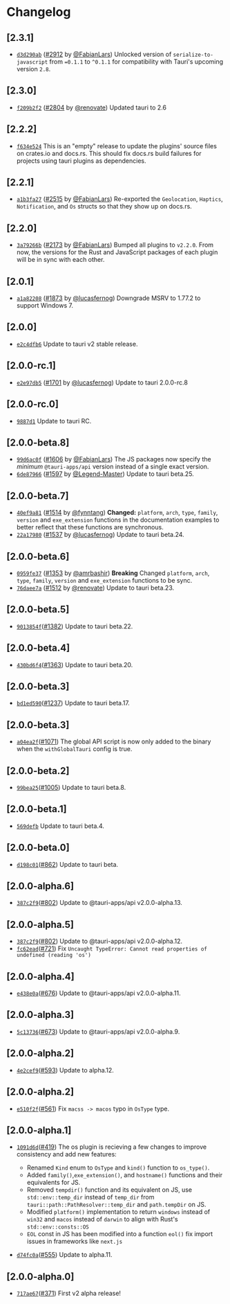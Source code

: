# Changelog

## \[2.3.1]

- [`d3d290ab`](https://github.com/tauri-apps/plugins-workspace/commit/d3d290ab8a8913981a98e2eb7f2c5d4aba3bc36c) ([#2912](https://github.com/tauri-apps/plugins-workspace/pull/2912) by [@FabianLars](https://github.com/tauri-apps/plugins-workspace/../../FabianLars)) Unlocked version of `serialize-to-javascript` from `=0.1.1` to `^0.1.1` for compatibility with Tauri's upcoming version `2.8`.

## \[2.3.0]

- [`f209b2f2`](https://github.com/tauri-apps/plugins-workspace/commit/f209b2f23cb29133c97ad5961fb46ef794dbe063) ([#2804](https://github.com/tauri-apps/plugins-workspace/pull/2804) by [@renovate](https://github.com/tauri-apps/plugins-workspace/../../renovate)) Updated tauri to 2.6

## \[2.2.2]

- [`f634e524`](https://github.com/tauri-apps/plugins-workspace/commit/f634e5248ebe428f8305a59f74c13fc15147fb8e) This is an "empty" release to update the plugins' source files on crates.io and docs.rs. This should fix docs.rs build failures for projects using tauri plugins as dependencies.

## \[2.2.1]

- [`a1b3fa27`](https://github.com/tauri-apps/plugins-workspace/commit/a1b3fa27f11022c9b6622b4fab12d93239eb05de) ([#2515](https://github.com/tauri-apps/plugins-workspace/pull/2515) by [@FabianLars](https://github.com/tauri-apps/plugins-workspace/../../FabianLars)) Re-exported the `Geolocation`, `Haptics`, `Notification`, and `Os` structs so that they show up on docs.rs.

## \[2.2.0]

- [`3a79266b`](https://github.com/tauri-apps/plugins-workspace/commit/3a79266b8cf96a55b1ae6339d725567d45a44b1d) ([#2173](https://github.com/tauri-apps/plugins-workspace/pull/2173) by [@FabianLars](https://github.com/tauri-apps/plugins-workspace/../../FabianLars)) Bumped all plugins to `v2.2.0`. From now, the versions for the Rust and JavaScript packages of each plugin will be in sync with each other.

## \[2.0.1]

- [`a1a82208`](https://github.com/tauri-apps/plugins-workspace/commit/a1a82208ed4ab87f83310be0dc95428aec9ab241) ([#1873](https://github.com/tauri-apps/plugins-workspace/pull/1873) by [@lucasfernog](https://github.com/tauri-apps/plugins-workspace/../../lucasfernog)) Downgrade MSRV to 1.77.2 to support Windows 7.

## \[2.0.0]

- [`e2c4dfb6`](https://github.com/tauri-apps/plugins-workspace/commit/e2c4dfb6af43e5dd8d9ceba232c315f5febd55c1) Update to tauri v2 stable release.

## \[2.0.0-rc.1]

- [`e2e97db5`](https://github.com/tauri-apps/plugins-workspace/commit/e2e97db51983267f5be84d4f6f0278d58834d1f5) ([#1701](https://github.com/tauri-apps/plugins-workspace/pull/1701) by [@lucasfernog](https://github.com/tauri-apps/plugins-workspace/../../lucasfernog)) Update to tauri 2.0.0-rc.8

## \[2.0.0-rc.0]

- [`9887d1`](https://github.com/tauri-apps/plugins-workspace/commit/9887d14bd0e971c4c0f5c1188fc4005d3fc2e29e) Update to tauri RC.

## \[2.0.0-beta.8]

- [`99d6ac0f`](https://github.com/tauri-apps/plugins-workspace/commit/99d6ac0f9506a6a4a1aa59c728157190a7441af6) ([#1606](https://github.com/tauri-apps/plugins-workspace/pull/1606) by [@FabianLars](https://github.com/tauri-apps/plugins-workspace/../../FabianLars)) The JS packages now specify the *minimum* `@tauri-apps/api` version instead of a single exact version.
- [`6de87966`](https://github.com/tauri-apps/plugins-workspace/commit/6de87966ecc00ad9d91c25be452f1f46bd2b7e1f) ([#1597](https://github.com/tauri-apps/plugins-workspace/pull/1597) by [@Legend-Master](https://github.com/tauri-apps/plugins-workspace/../../Legend-Master)) Update to tauri beta.25.

## \[2.0.0-beta.7]

- [`40ef9a81`](https://github.com/tauri-apps/plugins-workspace/commit/40ef9a818fb03457819c1d72ea84de57fbf868ba) ([#1514](https://github.com/tauri-apps/plugins-workspace/pull/1514) by [@fynntang](https://github.com/tauri-apps/plugins-workspace/../../fynntang)) **Changed:** `platform`, `arch`, `type`, `family`, `version` and `exe_extension` functions in the documentation examples to better reflect that these functions are synchronous.
- [`22a17980`](https://github.com/tauri-apps/plugins-workspace/commit/22a17980ff4f6f8c40adb1b8f4ffc6dae2fe7e30) ([#1537](https://github.com/tauri-apps/plugins-workspace/pull/1537) by [@lucasfernog](https://github.com/tauri-apps/plugins-workspace/../../lucasfernog)) Update to tauri beta.24.

## \[2.0.0-beta.6]

- [`0959fe37`](https://github.com/tauri-apps/plugins-workspace/commit/0959fe3757250c6dea6247edb20e6ab468f20511) ([#1353](https://github.com/tauri-apps/plugins-workspace/pull/1353) by [@amrbashir](https://github.com/tauri-apps/plugins-workspace/../../amrbashir)) **Breaking** Changed `platform`, `arch`, `type`, `family`, `version` and `exe_extension` functions to be sync.
- [`76daee7a`](https://github.com/tauri-apps/plugins-workspace/commit/76daee7aafece34de3092c86e531cf9eb1138989) ([#1512](https://github.com/tauri-apps/plugins-workspace/pull/1512) by [@renovate](https://github.com/tauri-apps/plugins-workspace/../../renovate)) Update to tauri beta.23.

## \[2.0.0-beta.5]

- [`9013854f`](https://github.com/tauri-apps/plugins-workspace/commit/9013854f42a49a230b9dbb9d02774765528a923f)([#1382](https://github.com/tauri-apps/plugins-workspace/pull/1382)) Update to tauri beta.22.

## \[2.0.0-beta.4]

- [`430bd6f4`](https://github.com/tauri-apps/plugins-workspace/commit/430bd6f4f379bee5d232ae6b098ae131db7f178a)([#1363](https://github.com/tauri-apps/plugins-workspace/pull/1363)) Update to tauri beta.20.

## \[2.0.0-beta.3]

- [`bd1ed590`](https://github.com/tauri-apps/plugins-workspace/commit/bd1ed5903ffcce5500310dac1e59e8c67674ef1e)([#1237](https://github.com/tauri-apps/plugins-workspace/pull/1237)) Update to tauri beta.17.

## \[2.0.0-beta.3]

- [`a04ea2f`](https://github.com/tauri-apps/plugins-workspace/commit/a04ea2f38294d5a3987578283badc8eec87a7752)([#1071](https://github.com/tauri-apps/plugins-workspace/pull/1071)) The global API script is now only added to the binary when the `withGlobalTauri` config is true.

## \[2.0.0-beta.2]

- [`99bea25`](https://github.com/tauri-apps/plugins-workspace/commit/99bea2559c2c0648c2519c50a18cd124dacef57b)([#1005](https://github.com/tauri-apps/plugins-workspace/pull/1005)) Update to tauri beta.8.

## \[2.0.0-beta.1]

- [`569defb`](https://github.com/tauri-apps/plugins-workspace/commit/569defbe9492e38938554bb7bdc1be9151456d21) Update to tauri beta.4.

## \[2.0.0-beta.0]

- [`d198c01`](https://github.com/tauri-apps/plugins-workspace/commit/d198c014863ee260cb0de88a14b7fc4356ef7474)([#862](https://github.com/tauri-apps/plugins-workspace/pull/862)) Update to tauri beta.

## \[2.0.0-alpha.6]

- [`387c2f9`](https://github.com/tauri-apps/plugins-workspace/commit/387c2f9e0ce4c75c07ffa3fd76391a25b58f5daf)([#802](https://github.com/tauri-apps/plugins-workspace/pull/802)) Update to @tauri-apps/api v2.0.0-alpha.13.

## \[2.0.0-alpha.5]

- [`387c2f9`](https://github.com/tauri-apps/plugins-workspace/commit/387c2f9e0ce4c75c07ffa3fd76391a25b58f5daf)([#802](https://github.com/tauri-apps/plugins-workspace/pull/802)) Update to @tauri-apps/api v2.0.0-alpha.12.
- [`fc62ead`](https://github.com/tauri-apps/plugins-workspace/commit/fc62ead56515b64138b8342af1c5ec6071b715fc)([#721](https://github.com/tauri-apps/plugins-workspace/pull/721)) Fix `Uncaught TypeError: Cannot read properties of undefined (reading 'os')`

## \[2.0.0-alpha.4]

- [`e438e0a`](https://github.com/tauri-apps/plugins-workspace/commit/e438e0a62d4b430a5159f05f13ecd397dd891a0d)([#676](https://github.com/tauri-apps/plugins-workspace/pull/676)) Update to @tauri-apps/api v2.0.0-alpha.11.

## \[2.0.0-alpha.3]

- [`5c13736`](https://github.com/tauri-apps/plugins-workspace/commit/5c137365c60790e8d4037d449e8237aa3fffdab0)([#673](https://github.com/tauri-apps/plugins-workspace/pull/673)) Update to @tauri-apps/api v2.0.0-alpha.9.

## \[2.0.0-alpha.2]

- [`4e2cef9`](https://github.com/tauri-apps/plugins-workspace/commit/4e2cef9b702bbbb9cf4ee17de50791cb21f1b2a4)([#593](https://github.com/tauri-apps/plugins-workspace/pull/593)) Update to alpha.12.

## \[2.0.0-alpha.2]

- [`e510f2f`](https://github.com/tauri-apps/plugins-workspace/commit/e510f2fe4c227c107a1faca9386b5ceb326611ed)([#561](https://github.com/tauri-apps/plugins-workspace/pull/561)) Fix `macss -> macos` typo in `OsType` type.

## \[2.0.0-alpha.1]

- [`1091d6d`](https://github.com/tauri-apps/plugins-workspace/commit/1091d6d6ac5081f2c7526b0f492ae4f34b306f1d)([#419](https://github.com/tauri-apps/plugins-workspace/pull/419)) The os plugin is recieving a few changes to improve consistency and add new features:

  - Renamed `Kind` enum to `OsType` and `kind()` function to `os_type()`.
  - Added `family()`,`exe_extension()`, and `hostname()` functions and their equivalents for JS.
  - Removed `tempdir()` function and its equivalent on JS, use `std::env::temp_dir` instead of `temp_dir` from `tauri::path::PathResolver::temp_dir` and `path.tempDir` on JS.
  - Modified `platform()` implementation to return `windows` instead of `win32` and `macos` instead of `darwin` to align with Rust's `std::env::consts::OS`
  - `EOL` const in JS has been modified into a function `eol()` fix import issues in frameworks like `next.js`
- [`d74fc0a`](https://github.com/tauri-apps/plugins-workspace/commit/d74fc0a097996e90a37be8f57d50b7d1f6ca616f)([#555](https://github.com/tauri-apps/plugins-workspace/pull/555)) Update to alpha.11.

## \[2.0.0-alpha.0]

- [`717ae67`](https://github.com/tauri-apps/plugins-workspace/commit/717ae670978feb4492fac1f295998b93f2b9347f)([#371](https://github.com/tauri-apps/plugins-workspace/pull/371)) First v2 alpha release!
